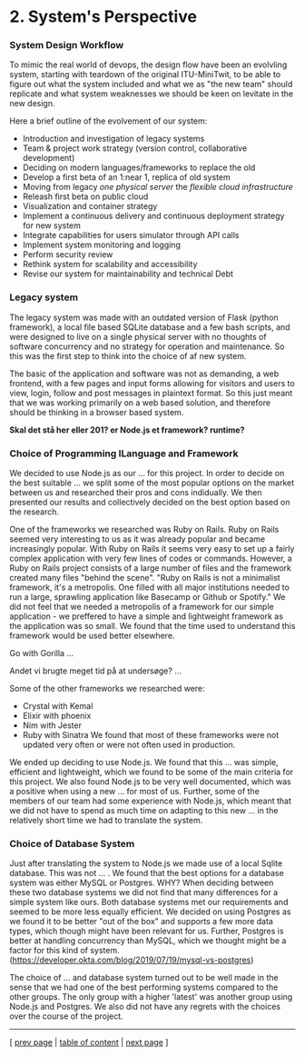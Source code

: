 # 2. System's Perspective

### System Design Workflow
To mimic the real world of devops, the design flow have been an evolvling system, starting with teardown of the original ITU-MiniTwit, to be able to figure out what the system included and what we as "the new team" should replicate and what system weaknesses we should be keen on levitate in the new design.

Here a brief outline of the evolvement of our system:
- Introduction and investigation of legacy systems
- Team & project work strategy (version control, collaborative development)
- Deciding on modern languages/frameworks to replace the old
- Develop a first beta of an 1:near 1, replica of old system
- Moving from legacy *one physical server* the *flexible cloud infrastructure*
- Releash first beta on public cloud
- Visualization and container strategy
- Implement a continuous delivery and continuous deployment strategy for new system
- Integrate capabilities for users simulator through API calls
- Implement system monitoring and logging
- Perform security review
- Rethink system for scalability and accessibility
- Revise our system for maintainability and technical Debt

### Legacy system
The legacy system was made with an outdated version of Flask (python framework), a local file based SQLite database and a few bash scripts, and were designed to live on a single physical server with no thoughts of software concurrency and no strategy for operation and maintenance. So this was the first step to think into the choice of af new system.

The basic of the application and software was not as demanding, a web frontend, with a few pages and input forms allowing for visitors and users to view, login, follow and post messages in plaintext format. So  this just meant that we was working primarily on a web based solution, and therefore should be thinking in a browser based system.

**Skal det stå her eller 201? er Node.js et framework? runtime?**
### Choice of Programming lLanguage and Framework
We decided to use Node.js as our ... for this project. In order to decide on the best suitable ... we split some of the most popular options on the market between us and researched their pros and cons indidually. We then presented our results and collectively decided on the best option based on the research. 

One of the frameworks we researched was Ruby on Rails. Ruby on Rails seemed very interesting to us as it was already popular and became increasingly popular. With Ruby on Rails it seems very easy to set up a fairly complex application with very few lines of codes or commands. However, a Ruby on Rails project consists of a large number of files and the framework created many files "behind the scene". "Ruby on Rails is not a minimalist framework, it's a metropolis. One filled with all major institutions needed to run a large, sprawling application like Basecamp or Github or Spotify." We did not feel that we needed a metropolis of a framework for our simple application - we preffered to have a simple and lightweight framework as the application was so small. We found that the time used to understand this framework would be used better elsewhere.

Go with Gorilla ... 

Andet vi brugte meget tid på at undersøge? ...

Some of the other frameworks we researched were:
- Crystal with Kemal
- Elixir with phoenix
- Nim with Jester
- Ruby with Sinatra
We found that most of these frameworks were not updated very often or were not often used in production.

We ended up deciding to use Node.js. We found that this ... was simple, efficient and lightweight, which we found to be some of the main criteria for this project. We also found Node.js to be very well documented, which was a positive when using a new ... for most of us. Further, some of the members of our team had some experience with Node.js, which meant that we did not have to spend as much time on adapting to this new ... in the relatively short time we had to translate the system.

### Choice of Database System
Just after translating the system to Node.js we made use of a local Sqlite database. This was not ... . We found that the best options for a database system was either MySQL or Postgres. WHY? When deciding between these two database systems we did not find that many differences for a simple system like ours. Both database systems met our requirements and seemed to be more less equally efficient. We decided on using Postgres as we found it to be better "out of the box" and supports a few more data types, which though might have been relevant for us. Further, Postgres is better at handling concurrency than MySQL, which we thought might be a factor for this kind of system. 
(https://developer.okta.com/blog/2019/07/19/mysql-vs-postgres)

The choice of ... and database system turned out to be well made in the sense that we had one of the best performing systems compared to the other groups. The only group with a higher 'latest' was another group using Node.js and Postgres. We also did not have any regrets with the choices over the course of the project.

---
[ [prev page](../chapters/100_preface_and_introduction.md) | [table of content](../table_of_content.md) | [next page](../chapters/201_design_and_architecture.md) ]